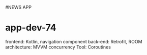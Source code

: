 #NEWS APP
# app-dev-74
frontend: Kotlin, navigation component
back-end: Retrofit, ROOM
architecture: MVVM
concurrency Tool: Coroutines
